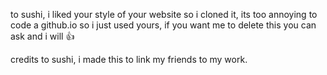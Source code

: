 to sushi, i liked your style of your website so i cloned it, its too annoying to code a github.io so i just used yours, if you want me to delete this you can ask and i will 👍


credits to sushi, i made this to link my friends to my work.
